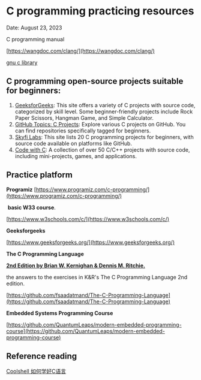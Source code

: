 # C programming practicing resources

Date: August 23, 2023

C programming manual

[https://wangdoc.com/clang/](https://wangdoc.com/clang/)

[gnu c library](https://sourceware.org/glibc/manual/)

## C programming open-source projects suitable for beginners:

1. [GeeksforGeeks](https://www.geeksforgeeks.org/c-projects/): This site offers a variety of C projects with source code, categorized by skill level. Some beginner-friendly projects include Rock Paper Scissors, Hangman Game, and Simple Calculator.
2. [GitHub Topics: C Projects](https://github.com/topics/c-projects): Explore various C projects on GitHub. You can find repositories specifically tagged for beginners.
3. [Skyfi Labs](https://www.skyfilabs.com/blog/20-best-c-programming-projects-for-beginners): This site lists 20 C programming projects for beginners, with source code available on platforms like GitHub.
4. [Code with C](https://www.codewithc.com/c-projects-with-source-code/): A collection of over 50 C/C++ projects with source code, including mini-projects, games, and applications.

## Practice platform

**Programiz**
[https://www.programiz.com/c-programming/](https://www.programiz.com/c-programming/)

 **basic W33 course**.

[https://www.w3schools.com/c/](https://www.w3schools.com/c/)

**Geeksforgeeks**

[https://www.geeksforgeeks.org/](https://www.geeksforgeeks.org/)

**The C Programming Language**

[**2nd Edition by Brian W. Kernighan & Dennis M. Ritchie.**](https://books.google.de/books/about/The_C_Programming_Language.html?id=FGkPBQAAQBAJ)

the answers to the exercises in K&R's The C Programming Language 2nd edition.

[https://github.com/fsaadatmand/The-C-Programming-Language](https://github.com/fsaadatmand/The-C-Programming-Language)

**Embedded Systems Programming Course**

[https://github.com/QuantumLeaps/modern-embedded-programming-course](https://github.com/QuantumLeaps/modern-embedded-programming-course)

## Reference reading

[Coolshell 如何学好C语言](https://coolshell.cn/articles/4102.html)

